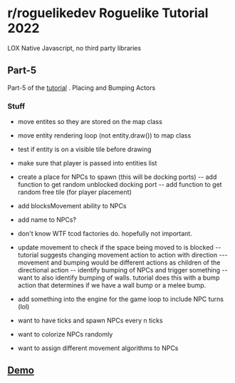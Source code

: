 # r/roguelikedev Roguelike Tutorial 2022
LOX
Native Javascript, no third party libraries

##  Part-5
Part-5 of the [tutorial](https://rogueliketutorials.com/tutorials/tcod/v2/part-5/) .  Placing and Bumping Actors

### Stuff
- move entites so they are stored on the map class
- move entity rendering loop (not entity.draw()) to map class
- test if entity is on a visible tile before drawing
- make sure that player is passed into entities list
- create a place for NPCs to spawn (this will be docking ports)
-- add function to get random unblocked docking port
-- add function to get random free tile (for player placement)
- add blocksMovement ability to NPCs
- add name to NPCs?
- don't know WTF tcod factories do.  hopefully not important.
- update movement to check if the space being moved to is blocked
-- tutorial suggests changing movement action to action with direction
--- movement and bumping would be different actions as children of the directional action
-- identify bumping of NPCs and trigger something
-- want to also identify bumping of walls.  tutorial does this with a bump action that determines if we have a wall bump or a melee bump.
- add something into the engine for the game loop to include NPC turns (lol)





- want to have ticks and spawn NPCs every n ticks
- want to colorize NPCs randomly
- want to assign different movement algorithms to NPCs 






## [Demo](https://mootootwo.github.io/lox/part-5/)